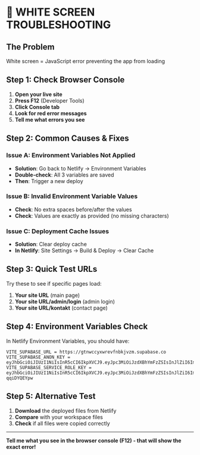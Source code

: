 # 🚨 WHITE SCREEN TROUBLESHOOTING

## The Problem
White screen = JavaScript error preventing the app from loading

## Step 1: Check Browser Console
1. **Open your live site**
2. **Press F12** (Developer Tools)
3. **Click Console tab**
4. **Look for red error messages**
5. **Tell me what errors you see**

## Step 2: Common Causes & Fixes

### Issue A: Environment Variables Not Applied
- **Solution**: Go back to Netlify → Environment Variables
- **Double-check**: All 3 variables are saved
- **Then**: Trigger a new deploy

### Issue B: Invalid Environment Variable Values
- **Check**: No extra spaces before/after the values
- **Check**: Values are exactly as provided (no missing characters)

### Issue C: Deployment Cache Issues
- **Solution**: Clear deploy cache
- **In Netlify**: Site Settings → Build & Deploy → Clear Cache

## Step 3: Quick Test URLs
Try these to see if specific pages load:

1. **Your site URL** (main page)
2. **Your site URL/admin/login** (admin login)
3. **Your site URL/kontakt** (contact page)

## Step 4: Environment Variables Check
In Netlify Environment Variables, you should have:

```
VITE_SUPABASE_URL = https://gtnwccyxwrevfnbkjvzm.supabase.co
VITE_SUPABASE_ANON_KEY = eyJhbGciOiJIUzI1NiIsInR5cCI6IkpXVCJ9.eyJpc3MiOiJzdXBhYmFzZSIsInJlZiI6Imd0bndjY3l4d3JldmZuYmtqdnptIiwicm9sZSI6ImFub24iLCJpYXQiOjE3NTAyNDgwMTgsImV4cCI6MjA2NTgyNDAxOH0.MiOeCq2NCD969D_SXQ1wAlheSvRY5h04cUnV0XNuOrc
VITE_SUPABASE_SERVICE_ROLE_KEY = eyJhbGciOiJIUzI1NiIsInR5cCI6IkpXVCJ9.eyJpc3MiOiJzdXBhYmFzZSIsInJlZiI6Imd0bndjY3l4d3JldmZuYmtqdnptIiwicm9sZSI6InNlcnZpY2Vfcm9sZSIsImlhdCI6MTc1MDI0ODAxOCwiZXhwIjoyMDY1ODI0MDE4fQ.8c2gwIf7vLGmuEgMOvKWbcFviaC39hAR-qqiDYQEYpw
```

## Step 5: Alternative Test
1. **Download** the deployed files from Netlify
2. **Compare** with your workspace files
3. **Check** if all files were copied correctly

---

**Tell me what you see in the browser console (F12) - that will show the exact error!**

